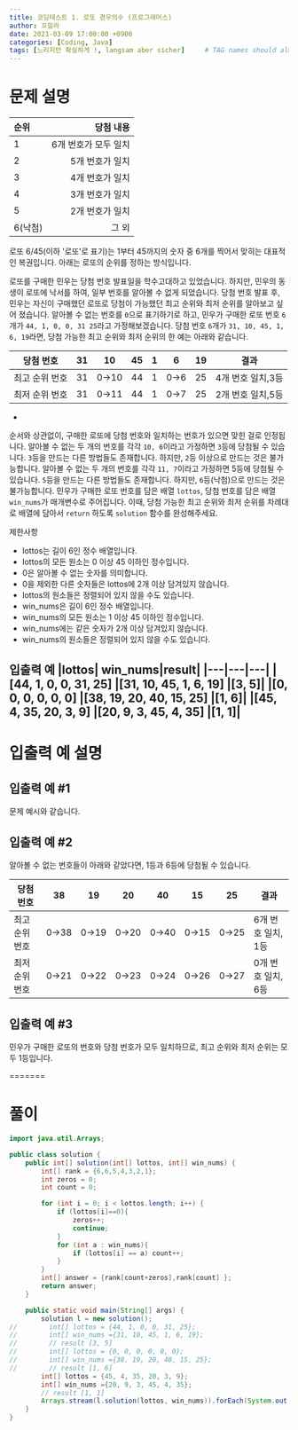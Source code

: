 ```yaml
---
title: 코딩테스트 1. 로또 경우의수 (프로그래머스)
author: 꼬낄라
date: 2021-03-09 17:00:00 +0900
categories: [Coding, Java]
tags: [느리지만 확실하게 !, langsam aber sicher]     # TAG names should always be lowercase
---
```


문제 설명
====

| 순위 | 당첨 내용|
|:------|--------------:|
| 1       | 6개 번호가 모두 일치|
| 2       | 5개 번호가 일치     |
| 3       | 4개 번호가 일치     |
| 4       | 3개 번호가 일치     |
| 5       | 2개 번호가 일치     |
| 6(낙첨) | 그 외               |

로또 6/45(이하 '로또'로 표기)는 1부터 45까지의 숫자 중 6개를 찍어서 맞히는 대표적인 복권입니다. 아래는 로또의 순위를 정하는 방식입니다. 


로또를 구매한 민우는 당첨 번호 발표일을 학수고대하고 있었습니다. 하지만, 민우의 동생이 로또에 낙서를 하여, 일부 번호를 알아볼 수 없게 되었습니다. 당첨 번호 발표 후, 민우는 자신이 구매했던 로또로 당첨이 가능했던 최고 순위와 최저 순위를 알아보고 싶어 졌습니다.
알아볼 수 없는 번호를 `0`으로 표기하기로 하고, 민우가 구매한 로또 번호 `6`개가 `44, 1, 0, 0, 31 25`라고 가정해보겠습니다. 당첨 번호 `6`개가 `31, 10, 45, 1, 6, 19`라면, 당첨 가능한 최고 순위와 최저 순위의 한 예는 아래와 같습니다.

|당첨 번호	        |31	|10	    |45	|1	|6	|19	|   결과   |
|------|----|------|-|----|----|----|-------|
|최고 순위 번호	|31	|0→10|	44|	1	|0→6|	25|	4개 번호 일치,3등|
|최저 순위 번호	|31	|0→11	|44	|1	|0→7|	25|	2개 번호 일치,5등|
* 
순서와 상관없이, 구매한 로또에 당첨 번호와 일치하는 번호가 있으면 맞힌 걸로 인정됩니다.
알아볼 수 없는 두 개의 번호를 각각 `10, 6`이라고 가정하면 `3`등에 당첨될 수 있습니다.
`3`등을 만드는 다른 방법들도 존재합니다. 하지만, `2`등 이상으로 만드는 것은 불가능합니다.
알아볼 수 없는 두 개의 번호를 각각 `11, 7`이라고 가정하면 5등에 당첨될 수 있습니다.
`5`등을 만드는 다른 방법들도 존재합니다. 하지만, `6`등(낙첨)으로 만드는 것은 불가능합니다.
민우가 구매한 로또 번호를 담은 배열 `lottos`, 당첨 번호를 담은 배열 `win_nums`가 매개변수로 주어집니다. 이때, 당첨 가능한 최고 순위와 최저 순위를 차례대로 배열에 담아서 `return` 하도록 `solution` 함수를 완성해주세요.

제한사항
 - lottos는 길이 6인 정수 배열입니다.
 - lottos의 모든 원소는 0 이상 45 이하인 정수입니다.
 - 0은 알아볼 수 없는 숫자를 의미합니다.
 - 0을 제외한 다른 숫자들은 lottos에 2개 이상 담겨있지 않습니다.
 - lottos의 원소들은 정렬되어 있지 않을 수도 있습니다.
 - win_nums은 길이 6인 정수 배열입니다.
 - win_nums의 모든 원소는 1 이상 45 이하인 정수입니다.
 - win_nums에는 같은 숫자가 2개 이상 담겨있지 않습니다.
 - win_nums의 원소들은 정렬되어 있지 않을 수도 있습니다.

입출력 예
|lottos| win_nums|result|
|---|---|---|
|[44, 1, 0, 0, 31, 25]	|[31, 10, 45, 1, 6, 19]	    |[3, 5]|
|[0, 0, 0, 0, 0, 0]	    |[38, 19, 20, 40, 15, 25]	|[1, 6]|
|[45, 4, 35, 20, 3, 9]	|[20, 9, 3, 45, 4, 35]	    |[1, 1]|
---
# 입출력 예 설명
## 입출력 예 #1
문제 예시와 같습니다.

## 입출력 예 #2
알아볼 수 없는 번호들이 아래와 같았다면, 1등과 6등에 당첨될 수 있습니다.

|당첨 번호	        |38	    |19	    |20	    |40	    |15|	    25	    |결과|
|---|---|---|---|---|---|---|---|
|최고 순위 번호	|0→38	|0→19	|0→20	|0→40	|0→15	|0→25	|6개 번호 일치, 1등|
|최저 순위 번호	|0→21	|0→22	|0→23	|0→24	|0→26	|0→27	|0개 번호 일치, 6등|
## 입출력 예 #3
민우가 구매한 로또의 번호와 당첨 번호가 모두 일치하므로, 최고 순위와 최저 순위는 모두 1등입니다.


=======



# 풀이
```java
import java.util.Arrays;

public class solution {
    public int[] solution(int[] lottos, int[] win_nums) {
        int[] rank = {6,6,5,4,3,2,1};
        int zeros = 0;
        int count = 0;

        for (int i = 0; i < lottos.length; i++) {
            if (lottos[i]==0){
                zeros++;
                continue;
            }
            for (int a : win_nums){
                if (lottos[i] == a) count++;
            }
        }
        int[] answer = {rank[count+zeros],rank[count] };
        return answer;
    }

    public static void main(String[] args) {
        solution l = new solution();
//        int[] lottos = {44, 1, 0, 0, 31, 25};
//        int[] win_nums ={31, 10, 45, 1, 6, 19};
//        // result [3, 5]
//        int[] lottos = {0, 0, 0, 0, 0, 0};
//        int[] win_nums ={38, 19, 20, 40, 15, 25};
//        // result [1, 6]
        int[] lottos = {45, 4, 35, 20, 3, 9};
        int[] win_nums ={20, 9, 3, 45, 4, 35};
        // result [1, 1]
        Arrays.stream(l.solution(lottos, win_nums)).forEach(System.out::println);
    }
}

```
